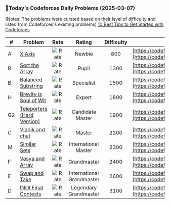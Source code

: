 ### 🌟Today's Codeforces Daily Problems (2025-03-07)
(Notes: The problems were curated based on their level of difficulty and listed from Codeforces's existing problems)
[10 Best Tips to Get Started with Codeforces](https://github.com/ika9810/Codeforces-Daily-Problems/blob/main/10%20Best%20Tips%20to%20Get%20Started%20with%20Codeforces.md)

| # | Problem | Rate| Rating | Difficulty | Contest |
|---| ----- | :--------: | :----------: | :----------: | ---------- |
|A|[X Axis](https://codeforces.com/contest/1986/problem/A)|![Rate](https://img.shields.io/badge/Newbie-800-lightgrey)|Newbie|800|[https://codeforces.com/contest/1986](https://codeforces.com/contest/1986)|
|B|[Sort the Array](https://codeforces.com/contest/451/problem/B)|![Rate](https://img.shields.io/badge/Pupil-1300-brightgreen)|Pupil|1300|[https://codeforces.com/contest/451](https://codeforces.com/contest/451)|
|B|[Balanced Substring](https://codeforces.com/contest/873/problem/B)|![Rate](https://img.shields.io/badge/Specialist-1500-9cf)|Specialist|1500|[https://codeforces.com/contest/873](https://codeforces.com/contest/873)|
|H|[Brevity is Soul of Wit](https://codeforces.com/contest/120/problem/H)|![Rate](https://img.shields.io/badge/Expert-1800-blue)|Expert|1800|[https://codeforces.com/contest/120](https://codeforces.com/contest/120)|
|G2|[Teleporters (Hard Version)](https://codeforces.com/contest/1791/problem/G2)|![Rate](https://img.shields.io/badge/Candidate%20Master-1900-blueviolet)|Candidate Master|1900|[https://codeforces.com/contest/1791](https://codeforces.com/contest/1791)|
|C|[Vladik and chat](https://codeforces.com/contest/754/problem/C)|![Rate](https://img.shields.io/badge/Master-2200-orange)|Master|2200|[https://codeforces.com/contest/754](https://codeforces.com/contest/754)|
|M|[Similar Sets](https://codeforces.com/contest/1468/problem/M)|![Rate](https://img.shields.io/badge/International%20Master-2300-orange)|International Master|2300|[https://codeforces.com/contest/1468](https://codeforces.com/contest/1468)|
|F|[Vasya and Array](https://codeforces.com/contest/1093/problem/F)|![Rate](https://img.shields.io/badge/Grandmaster-2400-red)|Grandmaster|2400|[https://codeforces.com/contest/1093](https://codeforces.com/contest/1093)|
|E|[Swap and Take](https://codeforces.com/contest/1736/problem/E)|![Rate](https://img.shields.io/badge/International%20Grandmaster-2600-red)|International Grandmaster|2600|[https://codeforces.com/contest/1736](https://codeforces.com/contest/1736)|
|D|[INOI Final Contests](https://codeforces.com/contest/1439/problem/D)|![Rate](https://img.shields.io/badge/Legendary%20Grandmaster-3100-red)|Legendary Grandmaster|3100|[https://codeforces.com/contest/1439](https://codeforces.com/contest/1439)|
